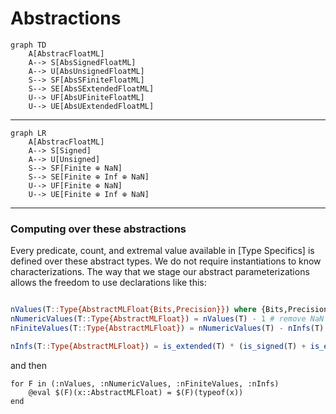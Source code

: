 # Abstractions


```mermaid
graph TD
    A[AbstracFloatML] 
    A--> S[AbsSignedFloatML]
    A--> U[AbsUnsignedFloatML]
    S--> SF[AbsSFiniteFloatML]
    S--> SE[AbsSExtendedFloatML]
    U--> UF[AbsUFiniteFloatML]
    U--> UE[AbsUExtendedFloatML]
```

----

```mermaid
graph LR
    A[AbstracFloatML] 
    A--> S[Signed]
    A--> U[Unsigned]
    S--> SF[Finite ⊕ NaN]
    S--> SE[Finite ⊕ Inf ⊕ NaN]
    U--> UF[Finite ⊕ NaN]
    U--> UE[Finite ⊕ Inf ⊕ NaN]
```

----

### Computing over these abstractions

Every predicate, count, and extremal value available in [Type Specifics] is defined over these abstract types. We do not require instantiations to know characterizations.  The way that we stage our abstract parameterizations allows the freedom to use declarations like this:

```julia

nValues(T::Type{AbstractMLFloat{Bits,Precision}}) where {Bits,Precision} = 2^Bits
nNumericValues(T::Type{AbstractMLFloat}) = nValues(T) - 1 # remove NaN
nFiniteValues(T::Type{AbstractMLFloat}) = nNumericValues(T) - nInfs(T) # remove Infs

nInfs(T::Type{AbstractMLFloat}) = is_extended(T) * (is_signed(T) + is_extended(T))
```
and then
```
for F in (:nValues, :nNumericValues, :nFiniteValues, :nInfs)
    @eval $(F)(x::AbstractMLFloat) = $(F)(typeof(x))
end
```
